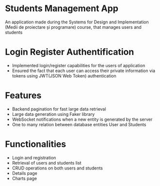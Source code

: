 # Students Management App
An application made during the Systems for Design and Implementation (Medii de proiectare și programare) course, that manages users and students

# Login Register Authentification
- Implemented login/register capabilities for the users of application
- Ensured the fact that each user can access their private information via tokens using JWT(JSON Web Token) authentication

# Features
- Backend pagination for fast large data retrieval
- Large data generation using Faker library
- WebSocket notifications when a new entity is generated by the server
- One to many relation between database entities User and Students

# Functionalities
- Login and registration
- Retrieval of users and students list
- CRUD operations on both users and students
- Details page
- Charts page
